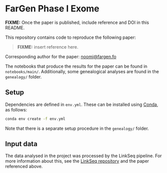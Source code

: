 # FarGen Phase I Exome

**FIXME:** Once the paper is published, include reference and DOI in this README. 

This repository contains code to reproduce the following paper:

> **FIXME:** insert reference here.

Corresponding author for the paper: noomi@fargen.fo

The notebooks that produce the results for the paper can be found in `notebooks/main/`. Additionally, some genealogical analyses are found in the `genealogy/` folder.

## Setup

Dependencies are defined in `env.yml`. These can be installed using [Conda](https://docs.conda.io/en/latest/miniconda.html), as follows:

```bash
conda env create -f env.yml
```

Note that there is a separate setup procedure in the `genealogy/` folder.

## Input data

The data analysed in the project was processed by the LinkSeq pipeline. For more information about this, see the [LinkSeq repository](https://github.com/fargenfo/linkseq) and the paper referenced above.
